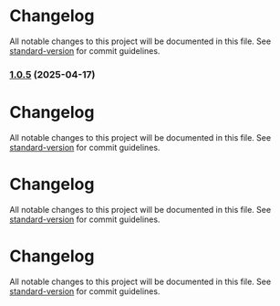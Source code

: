 # Changelog

All notable changes to this project will be documented in this file. See [standard-version](https://github.com/conventional-changelog/standard-version) for commit guidelines.

### [1.0.5](https://github.com/dmeikle/qus-node-pdf-generator/compare/v1.0.1...v1.0.5) (2025-04-17)

# Changelog

All notable changes to this project will be documented in this file. See [standard-version](https://github.com/conventional-changelog/standard-version) for commit guidelines.


# Changelog

All notable changes to this project will be documented in this file. See [standard-version](https://github.com/conventional-changelog/standard-version) for commit guidelines.


# Changelog

All notable changes to this project will be documented in this file. See [standard-version](https://github.com/conventional-changelog/standard-version) for commit guidelines.
